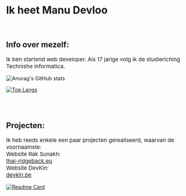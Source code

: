 # Ik heet Manu Devloo

<br>

## Info over mezelf: 

<p style="font-size: 15px;">Ik ben startend web developer. Als 17 jarige volg ik de studieriching Technishe informatica.</p>

![Anurag's GitHub stats](https://github-readme-stats.vercel.app/api?username=Manu-Devloo&hide=prs&show_icons=true&theme=dark&layout=compact)

[![Top Langs](https://github-readme-stats.vercel.app/api/top-langs/?username=Manu-Devloo&theme=dark&layout=compact&langs_count=6&hide=mcfunction)](https://github.com/Manu-Devloo)

<br>
<br>

## Projecten:

<p style="font-size: 15px;">Ik heb reeds enkele een paar projecten gerealiseerd, waarvan de voornaamste:
<br>
Website Rak Sunakh:
<br>
<a href="https://thai-ridgeback.eu">thai-ridgeback.eu</a>
<br>
Website DevKin:
<br>
<a href="https://devkin.be">devkin.be</a>
</p>

[![Readme Card](https://github-readme-stats.vercel.app/api/pin/?username=Rak-Sunakh&repo=Rak-Sunakh-Site&theme=dark)](https://thai-ridgeback.eu&layout=compact)
